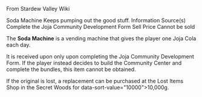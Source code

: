 From Stardew Valley Wiki

Soda Machine Keeps pumping out the good stuff. Information Source(s) Complete the Joja Community Development Form Sell Price Cannot be sold

The **Soda Machine** is a vending machine that gives the player one Joja Cola each day.

It is received upon only upon completing the Joja Community Development Form. If the player instead decides to build the Community Center and complete the bundles, this item cannot be obtained.

If the original is lost, a replacement can be purchased at the Lost Items Shop in the Secret Woods for data-sort-value="10000"&gt;10,000g.